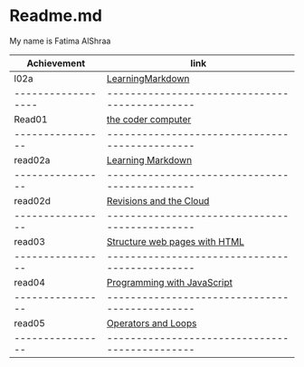 # Readme.md

My name is Fatima AlShraa




Achievement       |       link                                   |
------------------| ---------------------------------------------|
  l02a            |   [LearningMarkdown](lab02a)                 |                 
------------------|----------------------------------------------|
  Read01          |   [the coder computer](raed01)               |
  ----------------|----------------------------------------------|
  read02a         |   [Learning Markdown](read02a)               |
  ----------------|----------------------------------------------|
  read02d         |   [Revisions and the Cloud](read02b)         |
  ----------------|----------------------------------------------|
  read03          |   [Structure web pages with HTML](read03)    |
  ----------------|----------------------------------------------|
  read04          |   [Programming with JavaScript](read04)      |
  ----------------|----------------------------------------------|
  read05          |   [Operators and Loops](read05)              |
  ----------------|----------------------------------------------|





